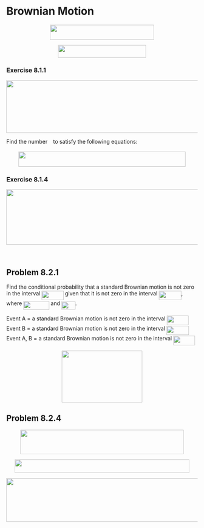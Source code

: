 
# Brownian Motion

<p align="center"><img src="/docs/docs-sim/tex/61ac2c1e5cb0753c0db8163e238c5b59.svg?invert_in_darkmode&sanitize=true" align=middle width=273.91605615pt height=39.452455349999994pt/></p>

<p align="center"><img src="/docs/docs-sim/tex/b0b92a648a7a06e30cd77ceb3e3ca365.svg?invert_in_darkmode&sanitize=true" align=middle width=231.86925795pt height=32.990165999999995pt/></p>

### Exercise 8.1.1

<p align="center"><img src="/docs/docs-sim/tex/871be7108ec70209b72064093babaf3c.svg?invert_in_darkmode&sanitize=true" align=middle width=569.34143145pt height=138.52511805pt/></p>

Find the number <img src="/docs/docs-sim/tex/3e18a4a28fdee1744e5e3f79d13b9ff6.svg?invert_in_darkmode&sanitize=true" align=middle width=7.11380504999999pt height=14.15524440000002pt/> to satisfy the following equations:

<p align="center"><img src="/docs/docs-sim/tex/59b38bfaf0c3fc2df0d52e1618de2255.svg?invert_in_darkmode&sanitize=true" align=middle width=440.6794293pt height=39.452455349999994pt/></p>

### Exercise 8.1.4

<p align="center"><img src="/docs/docs-sim/tex/1db5315116b0c3ef060c1cf6d62a3a66.svg?invert_in_darkmode&sanitize=true" align=middle width=524.7240273pt height=145.84142429999997pt/></p>

<p align="center"><img src="/docs/docs-sim/tex/aa6a51a68a6b752221b474ef290369a8.svg?invert_in_darkmode&sanitize=true" align=middle width=456.82833569999997pt height=16.438356pt/></p>

## Problem 8.2.1

Find the conditional probability that a standard Brownian motion is not zero in the interval <img src="/docs/docs-sim/tex/24602e72475b9a1e29d47dd73000b169.svg?invert_in_darkmode&sanitize=true" align=middle width=57.283007099999985pt height=24.65753399999998pt/> given that it is not zero in the interval <img src="/docs/docs-sim/tex/3fb578f82f5da7f1ed3142db42e7fe90.svg?invert_in_darkmode&sanitize=true" align=middle width=58.91736344999998pt height=24.65753399999998pt/>, where <img src="/docs/docs-sim/tex/aa217924054385f78bd5c297078f04b4.svg?invert_in_darkmode&sanitize=true" align=middle width=67.79842079999999pt height=22.831056599999986pt/> and <img src="/docs/docs-sim/tex/933a8b1cbe067d3fe7b70236e04609eb.svg?invert_in_darkmode&sanitize=true" align=middle width=36.07293689999999pt height=21.18721440000001pt/>.

Event A = a standard Brownian motion is not zero in the interval <img src="/docs/docs-sim/tex/24602e72475b9a1e29d47dd73000b169.svg?invert_in_darkmode&sanitize=true" align=middle width=57.283007099999985pt height=24.65753399999998pt/>
Event B = a standard Brownian motion is not zero in the interval <img src="/docs/docs-sim/tex/3fb578f82f5da7f1ed3142db42e7fe90.svg?invert_in_darkmode&sanitize=true" align=middle width=58.91736344999998pt height=24.65753399999998pt/>
Event A, B = a standard Brownian motion is not zero in the interval <img src="/docs/docs-sim/tex/24602e72475b9a1e29d47dd73000b169.svg?invert_in_darkmode&sanitize=true" align=middle width=57.283007099999985pt height=24.65753399999998pt/>

<p align="center"><img src="/docs/docs-sim/tex/0763f902405afe7e33bccaef9027fd43.svg?invert_in_darkmode&sanitize=true" align=middle width=212.95051635000002pt height=136.19046705pt/></p>

## Problem 8.2.4

<p align="center"><img src="/docs/docs-sim/tex/ad6404e34e37a26878d6493c01e15ade.svg?invert_in_darkmode&sanitize=true" align=middle width=430.72336559999997pt height=64.27441515pt/></p>

<p align="center"><img src="/docs/docs-sim/tex/aa33957dc573ae8668adde82b09e53f5.svg?invert_in_darkmode&sanitize=true" align=middle width=459.45734175pt height=34.797940649999994pt/></p>

<p align="center"><img src="/docs/docs-sim/tex/67c61ac2483d1def7a3eafe6e686a4eb.svg?invert_in_darkmode&sanitize=true" align=middle width=600.30759855pt height=115.06849364999998pt/></p>
